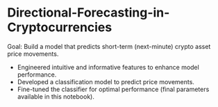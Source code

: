 # Directional-Forecasting-in-Cryptocurrencies

Goal: Build a model that predicts short-term (next-minute) crypto asset price movements. 

- Engineered intuitive and informative features to enhance model performance.
- Developed a classification model to predict price movements.
- Fine-tuned the classifier for optimal performance (final parameters available in this notebook).
